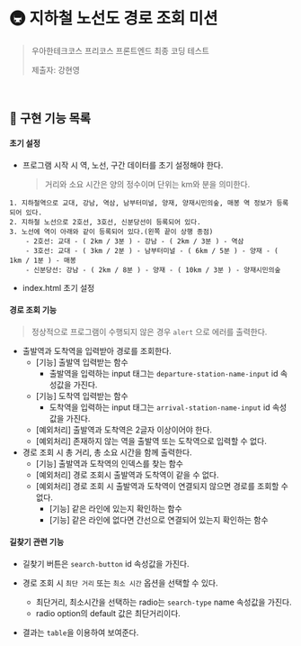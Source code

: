 # 🚇 지하철 노선도 경로 조회 미션

> 우아한테크코스 프리코스 프론트엔드 최종 코딩 테스트
>
> 제출자: 강현영

<br>

## 🚀 구현 기능 목록

#### 초기 설정

* 프로그램 시작 시 역, 노선, 구간 데이터를 초기 설정해야 한다.

  >  거리와 소요 시간은 양의 정수이며 단위는 km와 분을 의미한다.

```
1. 지하철역으로 교대, 강남, 역삼, 남부터미널, 양재, 양재시민의숲, 매봉 역 정보가 등록되어 있다.
2. 지하철 노선으로 2호선, 3호선, 신분당선이 등록되어 있다.
3. 노선에 역이 아래와 같이 등록되어 있다.(왼쪽 끝이 상행 종점)
    - 2호선: 교대 - ( 2km / 3분 ) - 강남 - ( 2km / 3분 ) - 역삼
    - 3호선: 교대 - ( 3km / 2분 ) - 남부터미널 - ( 6km / 5분 ) - 양재 - ( 1km / 1분 ) - 매봉
    - 신분당선: 강남 - ( 2km / 8분 ) - 양재 - ( 10km / 3분 ) - 양재시민의숲
```

* index.html 초기 설정

#### 경로 조회 기능

> 정상적으로 프로그램이 수행되지 않은 경우 `alert` 으로 에러를 출력한다.

* 출발역과 도착역을 입력받아 경로를 조회한다.
  * [기능] 출발역 입력받는 함수
    * 출발역을 입력하는 input 태그는 `departure-station-name-input` id 속성값을 가진다.
  * [기능] 도착역 입력받는 함수
    * 도착역을 입력하는 input 태그는 `arrival-station-name-input` id 속성값을 가진다.
  * [예외처리] 출발역과 도착역은 2글자 이상이어야 한다.
  * [예외처리] 존재하지 않는 역을 출발역 또는 도착역으로 입력할 수 없다.
* 경로 조회 시 총 거리, 총 소요 시간을 함께 출력한다.
  * [기능] 출발역과 도착역의 인덱스를 찾는 함수
  * [예외처리] 경로 조회시 출발역과 도착역이 같을 수 없다.
  * [예외처리] 경로 조회 시 출발역과 도착역이 연결되지 않으면 경로를 조회할 수 없다.
    * [기능] 같은 라인에 있는지 확인하는 함수
    * [기능] 같은 라인에 없다면 간선으로 연결되어 있는지 확인하는 함수

#### 길찾기 관련 기능

* 길찾기 버튼은 `search-button` id 속성값을 가진다.
* 경로 조회 시 `최단 거리` 또는 `최소 시간` 옵션을 선택할 수 있다.
  * 최단거리, 최소시간을 선택하는 radio는 `search-type` name 속성값을 가진다.
  * radio option의 default 값은 최단거리이다.

* 결과는 `table`을 이용하여 보여준다.